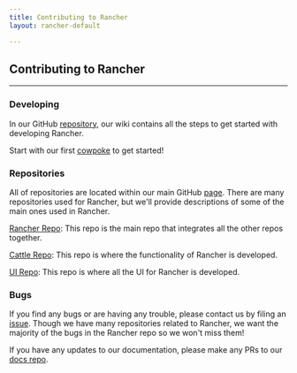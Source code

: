 ```yaml
---
title: Contributing to Rancher
layout: rancher-default

---
```


## Contributing to Rancher
---

### Developing

In our GitHub [repository](https://github.com/rancherio/rancher), our wiki contains all the steps to get started with developing Rancher.

Start with our first [cowpoke](https://github.com/rancherio/rancher/wiki/Cowpoke-1:-Getting-Started-with-Rancher) to get started!

### Repositories

All of repositories are located within our main GitHub [page](https://github.com/rancherio). There are many repositories used for Rancher, but we'll provide descriptions of some of the main ones used in Rancher.

[Rancher Repo](https://github.com/rancherio/rancher): This repo is the main repo that integrates all the other repos together. 

[Cattle Repo](https://github.com/rancherio/cattle): This repo is where the functionality of Rancher is developed. 

[UI Repo](https://github.com/rancherio/ui): This repo is where all the UI for Rancher is developed. 


### Bugs

If you find any bugs or are having any trouble, please contact us by filing an [issue](https://github.com/rancherio/rancher/issues/new). Though we have many repositories related to Rancher, we want the majority of the bugs in the Rancher repo so we won't miss them!

If you have any updates to our documentation, please make any PRs to our [docs repo](https://github.com/rancherio/rancherio.github.io). 
<br>
<br>